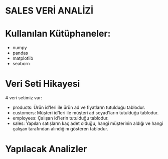 # SALES VERİ ANALİZİ
# Kullanılan Kütüphaneler:

* numpy
* pandas
* matplotlib
* seaborn

# Veri Seti Hikayesi

4 veri setimiz var:

* products: Ürün id'leri ile ürün ad ve fiyatların tutulduğu tablodur.
* customers: Müşteri id'leri ile müşteri ad soyad'ların tutulduğu tablodur.
* employees: Çalışan id'lerin tutulduğu tablodur.
* sales: Yapılan satışların kaç adet olduğu, hangi müşterinin aldığı ve hangi çalışan tarafından alındığını gösteren tablodur.

# Yapılacak Analizler

